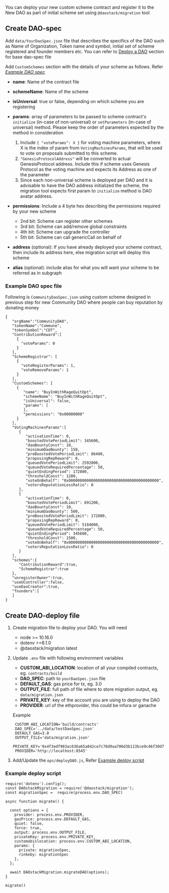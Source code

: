 You can deploy your new custom scheme contract and register it to the New DAO as part of initial scheme set using `@daostack/migration` tool

## Create DAO-spec

Add `data/YourDaoSpec.json` file that describes the specifics of the DAO such as Name of Organization, Token name and symbol, initial set of scheme registered and founder members etc. You can refer to [Deploy a DAO](../../deployDAO) section for base dao-spec file 

Add `CustomSchemes` section with the details of your scheme as follows. Refer [*Example DAO spec*](#example-dao-spec-file)
  
  - **name**: Name of the contract file
  - **schemeName**: Name of the scheme
  - **isUniversal**: true or false, depending on which scheme you are registering
  - **params**: array of parameters to be passed to scheme contract's `initialize` (in-case of non-universal) or `setParameters` (in-case of universal) method. Please keep the order of parameters expected by the method in consideration
    1. Include `{ "voteParams": X }` for voting machine parameters, where X is the index of param from `VotingMachinesParams`, that will be used to vote on proposals submitted to this scheme.
    2. `"GenesisProtocolAddress"` will be converted to actual GenesisProtocol address. Include this if scheme uses Genesis Protocol as the voting machine and expects its Address as one of the parameter
    3. Since each non-universal scheme is deployed per DAO and it is advisable to have the DAO address initialized the scheme, the migration tool expects first param to `initialize` method is DAO avatar address.

  - **permissions**: Include a 4 byte hex describing the permissions required by your new scheme
    - 2nd bit: Scheme can register other schemes
    - 3rd bit: Scheme can add/remove global constraints
    - 4th bit: Scheme can upgrade the controller
    - 5th bit: Scheme can call genericCall on behalf of

  - **address** (optional): If you have already deployed your scheme contract, then include its address here, else migration script will deploy this scheme
  - **alias** (optional): include alias for what you will want your scheme to be referred as in subgraph

### Example DAO spec file

Following is `CommunityDaoSpec.json` using custom scheme designed in previous step for new Community DAO where people can buy reputation by donating money

    {
       "orgName":"CommunityDAO",
       "tokenName":"Commune",
       "tokenSymbol":"CDT",
       "ContributionReward":[
         {
           "voteParams": 0
         }
       ],
       "SchemeRegistrar": [
         {  
           "voteRegisterParams": 1,
           "voteRemoveParams": 1
         }
       ],
       "CustomSchemes": [
         {
            "name": "BuyInWithRageQuitOpt",
            "schemeName": "BuyInWithRageQuitOpt",
            "isUniversal": false,
            "params": [
            ],
            "permissions": "0x00000000"
         }
       ],
       "VotingMachinesParams":[
          {
             "activationTime": 0,
             "boostedVotePeriodLimit": 345600,
             "daoBountyConst": 10,
             "minimumDaoBounty": 150,
             "preBoostedVotePeriodLimit": 86400,
             "proposingRepReward": 0,
             "queuedVotePeriodLimit": 2592000,
             "queuedVoteRequiredPercentage": 50,
             "quietEndingPeriod": 172800,
             "thresholdConst": 1200,
             "voteOnBehalf": "0x0000000000000000000000000000000000000000",
             "votersReputationLossRatio": 0
          },
          {
             "activationTime": 0,
             "boostedVotePeriodLimit": 691200,
             "daoBountyConst": 10,
             "minimumDaoBounty": 500,
             "preBoostedVotePeriodLimit": 172800,
             "proposingRepReward": 0,
             "queuedVotePeriodLimit": 5184000,
             "queuedVoteRequiredPercentage": 50,
             "quietEndingPeriod": 345600,
             "thresholdConst": 1500,
             "voteOnBehalf": "0x0000000000000000000000000000000000000000",
             "votersReputationLossRatio": 0
          }
       ],
       "schemes":{
          "ContributionReward":true,
          "SchemeRegistrar":true
       },
       "unregisterOwner":true,
       "useUController":false,
       "useDaoCreator":true,
       "founders":[
       ]
    }

## Create DAO-deploy file

1. Create migration file to deploy your DAO. You will need

    - node >= 10.16.0
    - dotenv >=8.1.0
    - @daostack/migration latest

2. Update `.env` file with following environment variables

    - **CUSTOM_ABI_LOCATION**: location of all your compiled contracts, eg. `contracts/build`
    - **DAO_SPEC**: path to `yourDaoSpec.json` file
    - **DEFAULT_GAS**: gas price for tx, eg. 3.0
    - **OUTPUT_FILE**: full path of file where to store migration output, eg. `data/migration.json`
    - **PRIVATE_KEY**: key of the account you are using to deploy the DAO
    - **PROVIDER**: url of the ethprovider, this could be infura or ganache

    Example

        CUSTOM_ABI_LOCATION='build/contracts'
        DAO_SPEC='../data/testDaoSpec.json'
        DEFAULT_GAS=3.0
        OUTPUT_FILE='data/migration.json'
        PRIVATE_KEY='0x4f3edf983ac636a65a842ce7c78d9aa706d3b113bce9c46f30d7d21715b23b1d'
        PROVIDER='http://localhost:8545'


  3. Add/Update the `ops/deployDAO.js`, Refer [Example deploy script](#example-deploy-script)

### Example deploy script


    require('dotenv').config();
    const DAOstackMigration = require('@daostack/migration');
    const migrationSpec =  require(process.env.DAO_SPEC)

    async function migrate() {

      const options = {
        provider: process.env.PROVIDER,
        gasPrice: process.env.DEFAULT_GAS,
        quiet: false,
        force: true,
        output: process.env.OUTPUT_FILE,
        privateKey: process.env.PRIVATE_KEY,
        customabislocation: process.env.CUSTOM_ABI_LOCATION,
        params: {
          private: migrationSpec,
          rinkeby: migrationSpec
        },
      };

      await DAOstackMigration.migrateDAO(options);
    }

    migrate()
